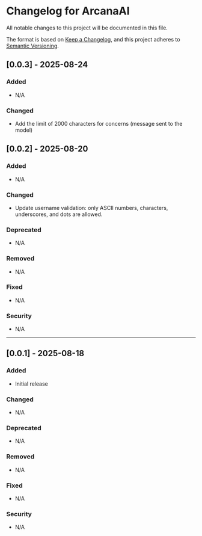 # Changelog for ArcanaAI

All notable changes to this project will be documented in this file.

The format is based on [Keep a Changelog](https://keepachangelog.com/en/1.0.0/),
and this project adheres to [Semantic Versioning](https://semver.org/spec/v2.0.0.html).

## [0.0.3] - 2025-08-24

### Added
- N/A

### Changed
- Add the limit of 2000 characters for concerns (message sent to the model)


## [0.0.2] - 2025-08-20

### Added
- N/A

### Changed
- Update username validation: only ASCII numbers, characters, underscores, and dots are allowed.

### Deprecated
- N/A

### Removed
- N/A

### Fixed
- N/A

### Security
- N/A

---

## [0.0.1] - 2025-08-18

### Added
- Initial release

### Changed
- N/A

### Deprecated
- N/A

### Removed
- N/A

### Fixed
- N/A

### Security
- N/A

